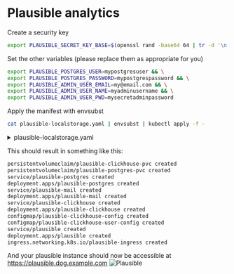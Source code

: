 # Plausible analytics

Create a security key

```bash
export PLAUSIBLE_SECRET_KEY_BASE=$(openssl rand -base64 64 | tr -d '\n' ; echo)
```

Set the other variables (please replace them as appropriate for you)

```bash
export PLAUSIBLE_POSTGRES_USER=mypostgresuser && \
export PLAUSIBLE_POSTGRES_PASSWORD=mypostgrespassword && \
export PLAUSIBLE_ADMIN_USER_EMAIL=my@email.com && \
export PLAUSIBLE_ADMIN_USER_NAME=myadminusername && \
export PLAUSIBLE_ADMIN_USER_PWD=mysecretadminpassword
```

Apply the manifest with envsubst

```bash
cat plausible-localstorage.yaml | envsubst | kubectl apply -f -
```

<details>
<summary>plausible-localstorage.yaml</summary>
```
--8<-- "./manifests/plausible-localstorage.yaml"
```
</details>

This should result in something like this:

```bash
persistentvolumeclaim/plausible-clickhouse-pvc created
persistentvolumeclaim/plausible-postgres-pvc created
service/plausible-postgres created
deployment.apps/plausible-postgres created
service/plausible-mail created
deployment.apps/plausible-mail created
service/plausible-clickhouse created
deployment.apps/plausible-clickhouse created
configmap/plausible-clickhouse-config created
configmap/plausible-clickhouse-user-config created
service/plausible created
deployment.apps/plausible created
ingress.networking.k8s.io/plausible-ingress created
```

And your plausible instance should now be accessible at <a href="https://plausible.dog.example.com" target="_blank">https://plausible.dog.example.com</a>
![Plausible](./img/plausible.webp)
